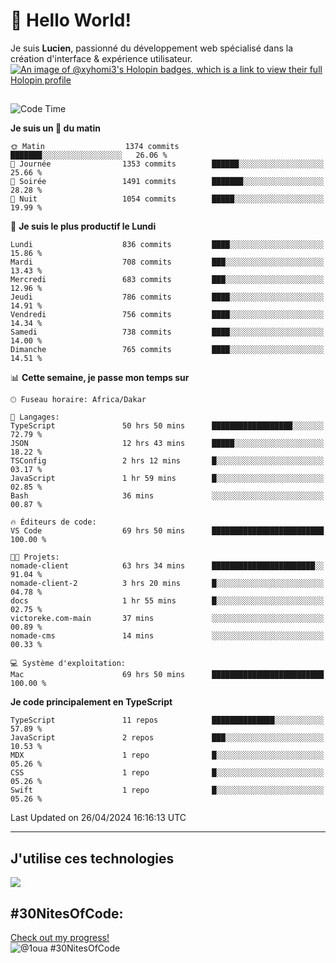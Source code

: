 # 👋 Hello World!

Je suis **Lucien**, passionné du développement web spécialisé dans la création d'interface & expérience utilisateur.
[![An image of @xyhomi3's Holopin badges, which is a link to view their full Holopin profile](https://holopin.me/xyhomi3)](https://holopin.io/@xyhomi3)

##

<!--START_SECTION:waka-->
![Code Time](http://img.shields.io/badge/Code%20Time-1%2C060%20hrs%2031%20mins-blue)

**Je suis un 🐤 du matin** 

```text
🌞 Matin                  1374 commits        ███████░░░░░░░░░░░░░░░░░░   26.06 % 
🌆 Journée                1353 commits        ██████░░░░░░░░░░░░░░░░░░░   25.66 % 
🌃 Soirée                 1491 commits        ███████░░░░░░░░░░░░░░░░░░   28.28 % 
🌙 Nuit                   1054 commits        █████░░░░░░░░░░░░░░░░░░░░   19.99 % 
```
📅 **Je suis le plus productif le Lundi** 

```text
Lundi                    836 commits         ████░░░░░░░░░░░░░░░░░░░░░   15.86 % 
Mardi                    708 commits         ███░░░░░░░░░░░░░░░░░░░░░░   13.43 % 
Mercredi                 683 commits         ███░░░░░░░░░░░░░░░░░░░░░░   12.96 % 
Jeudi                    786 commits         ████░░░░░░░░░░░░░░░░░░░░░   14.91 % 
Vendredi                 756 commits         ████░░░░░░░░░░░░░░░░░░░░░   14.34 % 
Samedi                   738 commits         ████░░░░░░░░░░░░░░░░░░░░░   14.00 % 
Dimanche                 765 commits         ████░░░░░░░░░░░░░░░░░░░░░   14.51 % 
```


📊 **Cette semaine, je passe mon temps sur** 

```text
🕑︎ Fuseau horaire: Africa/Dakar

💬 Langages: 
TypeScript               50 hrs 50 mins      ██████████████████░░░░░░░   72.79 % 
JSON                     12 hrs 43 mins      █████░░░░░░░░░░░░░░░░░░░░   18.22 % 
TSConfig                 2 hrs 12 mins       █░░░░░░░░░░░░░░░░░░░░░░░░   03.17 % 
JavaScript               1 hr 59 mins        █░░░░░░░░░░░░░░░░░░░░░░░░   02.85 % 
Bash                     36 mins             ░░░░░░░░░░░░░░░░░░░░░░░░░   00.87 % 

🔥 Éditeurs de code: 
VS Code                  69 hrs 50 mins      █████████████████████████   100.00 % 

🐱‍💻 Projets: 
nomade-client            63 hrs 34 mins      ███████████████████████░░   91.04 % 
nomade-client-2          3 hrs 20 mins       █░░░░░░░░░░░░░░░░░░░░░░░░   04.78 % 
docs                     1 hr 55 mins        █░░░░░░░░░░░░░░░░░░░░░░░░   02.75 % 
victoreke.com-main       37 mins             ░░░░░░░░░░░░░░░░░░░░░░░░░   00.89 % 
nomade-cms               14 mins             ░░░░░░░░░░░░░░░░░░░░░░░░░   00.33 % 

💻 Système d'exploitation: 
Mac                      69 hrs 50 mins      █████████████████████████   100.00 % 
```

**Je code principalement en TypeScript** 

```text
TypeScript               11 repos            ██████████████░░░░░░░░░░░   57.89 % 
JavaScript               2 repos             ███░░░░░░░░░░░░░░░░░░░░░░   10.53 % 
MDX                      1 repo              █░░░░░░░░░░░░░░░░░░░░░░░░   05.26 % 
CSS                      1 repo              █░░░░░░░░░░░░░░░░░░░░░░░░   05.26 % 
Swift                    1 repo              █░░░░░░░░░░░░░░░░░░░░░░░░   05.26 % 
```




 Last Updated on 26/04/2024 16:16:13 UTC
<!--END_SECTION:waka-->
---

## J'utilise ces technologies

<p align="left">
  <a href="https://skillicons.dev">
    <img src="https://skillicons.dev/icons?i=ts,js,md,scss,tailwind,react,redux,docker,express,astro,vite,nextjs,vercel,figma,ableton" />
  </a>
</p>

## #30NitesOfCode:
  [Check out my progress!](https://www.codedex.io/@1oua/30-nites-of-code)  
  ![@1oua #30NitesOfCode](https://www.codedex.io/api/petStatus?user=1oua)
